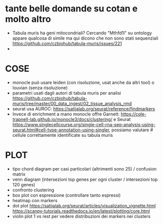 # tante belle domande su cotan e molto altro

- Tabula muris ha geni mitocondriali? Cercando "Mthfd1l" su ontology appare qualcosa di simile ma
qui dicono che non sono stati sequenziali https://github.com/czbiohub/tabula-muris/issues/221
- 

# COSE

- monocle può usare leiden (con risoluzione, usat anche da altri tool) o louvian (senza risoluzione)
- parametri usati dagli autori di tabula muris per analisi https://github.com/czbiohub/tabula-muris/tree/master/00_data_ingest/02_tissue_analysis_rmd
- seurat usa AUROC: https://satijalab.org/seurat/reference/findmarkers
- Invece di enrichment a mano monocle offre Garnett: https://cole-trapnell-lab.github.io/monocle3/docs/clustering/ e Seurat https://www.singlecellcourse.org/single-cell-rna-seq-analysis-using-seurat.html#cell-type-annotation-using-singler, possiamo valutare # cellule correttamente identificate su tabula muris

# PLOT

- tipo chord diagram per casi particolari (altrimenti sono 25) / confusion matrix
- venn diagram (intersezioni top genes per ogni cluster / intersezioni top 120 genes)
- confronto clustering
- box plot con espressione (controllare tanto espressi)
- heatmap con markers
- dot plot https://satijalab.org/seurat/articles/visualization_vignette.html 
   https://scanpy-tutorials.readthedocs.io/en/latest/plotting/core.html
- violin plot 1 vs rest per vedere distribuzioni dei markers nei clusters

